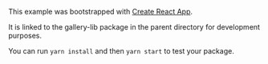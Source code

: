 This example was bootstrapped with [Create React App](https://github.com/facebook/create-react-app).

It is linked to the gallery-lib package in the parent directory for development purposes.

You can run `yarn install` and then `yarn start` to test your package.
